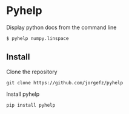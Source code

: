 # Pyhelp

Display python docs from the command line

```
$ pyhelp numpy.linspace
```


## Install

Clone the repository
```
git clone https://github.com/jorgefz/pyhelp
```

Install pyhelp

```
pip install pyhelp
```


